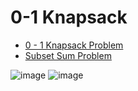 # 0-1 Knapsack


- [0 - 1 Knapsack Problem](<0-1 KnapSack.ipynb>)
- [Subset Sum Problem](<Subset Sum Problem.ipynb>)

![image](https://github.com/ideepankarsharma2003/SD1-coding/assets/74599435/5f661def-223c-4656-a0e5-32714363e05d)
![image](https://github.com/ideepankarsharma2003/SD1-coding/assets/74599435/45cb0bb8-c234-4968-b087-46f5248fface)
